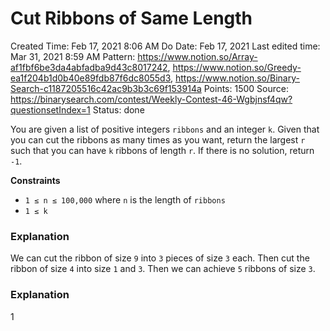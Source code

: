 # Cut Ribbons of Same Length

Created Time: Feb 17, 2021 8:06 AM
Do Date: Feb 17, 2021
Last edited time: Mar 31, 2021 8:59 AM
Pattern: https://www.notion.so/Array-af1fbf6be3da4abfadba9d43c8017242, https://www.notion.so/Greedy-ea1f204b1d0b40e89fdb87f6dc8055d3, https://www.notion.so/Binary-Search-c1187205516c42ac9b3b3c69f153914a
Points: 1500
Source: https://binarysearch.com/contest/Weekly-Contest-46-Wgbjnsf4qw?questionsetIndex=1
Status: done

You are given a list of positive integers `ribbons` and an integer `k`. Given that you can cut the ribbons as many times as you want, return the largest `r` such that you can have `k` ribbons of length `r`. If there is no solution, return `-1`.

**Constraints**

- `1 ≤ n ≤ 100,000` where `n` is the length of `ribbons`
- `1 ≤ k`

### **Explanation**

We can cut the ribbon of size `9` into `3` pieces of size `3` each. Then cut the ribbon of size `4` into size `1` and `3`. Then we can achieve `5` ribbons of size `3`.

### **Explanation**

1
